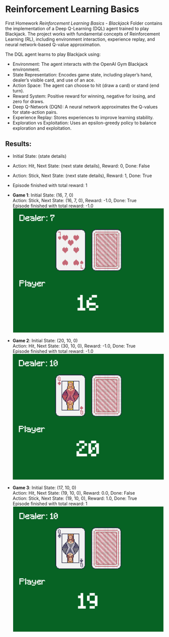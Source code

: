 # Reinforcement Learning Basics
First Homework _Reinforcement Learning Basics - Blackjack_ Folder contains the implementation of a Deep Q-Learning (DQL) agent trained to play Blackjack. The project works with fundamental concepts of Reinforcement Learning (RL), including environment interaction, experience replay, and neural network-based Q-value approximation.

The DQL agent learns to play Blackjack using:

- Environment: The agent interacts with the OpenAI Gym Blackjack environment.
- State Representation: Encodes game state, including player’s hand, dealer’s visible card, and use of an ace.
- Action Space: The agent can choose to hit (draw a card) or stand (end turn).
- Reward System: Positive reward for winning, negative for losing, and zero for draws.
- Deep Q-Network (DQN): A neural network approximates the Q-values for state-action pairs.
- Experience Replay: Stores experiences to improve learning stability.
- Exploration vs Exploitation: Uses an epsilon-greedy policy to balance exploration and exploitation.

## Results: 
- Initial State: (state details)
- Action: Hit, Next State: (next state details), Reward: 0, Done: False
- Action: Stick, Next State: (next state details), Reward: 1, Done: True
- Episode finished with total reward: 1

- **Game 1**:
Initial State: (16, 7, 0)  
Action: Stick, Next State: (16, 7, 0), Reward: -1.0, Done: True  
Episode finished with total reward: -1.0  
![image](images/result-1-figure.png)
  
- **Game 2**:
Initial State: (20, 10, 0)  
Action: Hit, Next State: (30, 10, 0), Reward: -1.0, Done: True  
Episode finished with total reward: -1.0  
![image](images/result-2-figure.png)
  
- **Game 3**:
Initial State: (17, 10, 0)  
Action: Hit, Next State: (19, 10, 0), Reward: 0.0, Done: False  
Action: Stick, Next State: (19, 10, 0), Reward: 1.0, Done: True  
Episode finished with total reward: 1  
![image](images/result-3-figure.png)